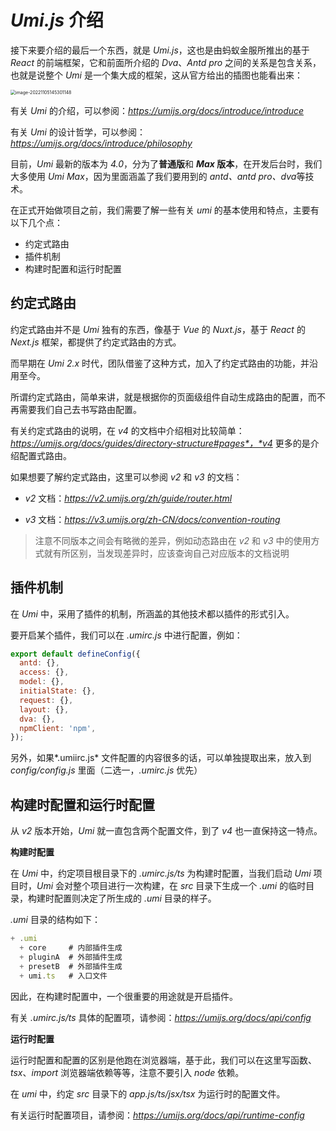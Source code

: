 # *Umi.js* 介绍

接下来要介绍的最后一个东西，就是 *Umi.js*，这也是由蚂蚁金服所推出的基于 *React* 的前端框架，它和前面所介绍的 *Dva*、*Antd pro* 之间的关系是包含关系，也就是说整个 *Umi* 是一个集大成的框架，这从官方给出的插图也能看出来：

<img src="https://xiejie-typora.oss-cn-chengdu.aliyuncs.com/2022-11-05-065301.png" alt="image-20221105145301148" style="zoom:50%;" />

有关 *Umi* 的介绍，可以参阅：*https://umijs.org/docs/introduce/introduce*

有关 *Umi* 的设计哲学，可以参阅：*https://umijs.org/docs/introduce/philosophy*



目前，*Umi* 最新的版本为 *4.0*，分为了**普通版**和 ***Max* 版本**，在开发后台时，我们大多使用 *Umi Max*，因为里面涵盖了我们要用到的 *antd、antd pro、dva*等技术。

在正式开始做项目之前，我们需要了解一些有关 *umi* 的基本使用和特点，主要有以下几个点：

- 约定式路由
- 插件机制
- 构建时配置和运行时配置



## 约定式路由

约定式路由并不是 *Umi* 独有的东西，像基于 *Vue* 的 *Nuxt.js*，基于 *React* 的 *Next.js* 框架，都提供了约定式路由的方式。

而早期在 *Umi 2.x* 时代，团队借鉴了这种方式，加入了约定式路由的功能，并沿用至今。

所谓约定式路由，简单来讲，就是根据你的页面级组件自动生成路由的配置，而不再需要我们自己去书写路由配置。

有关约定式路由的说明，在 *v4* 的文档中介绍相对比较简单：*https://umijs.org/docs/guides/directory-structure#pages*，*v4* 更多的是介绍配置式路由。

如果想要了解约定式路由，这里可以参阅 *v2* 和 *v3* 的文档：

- *v2* 文档：*https://v2.umijs.org/zh/guide/router.html*

- *v3* 文档：*https://v3.umijs.org/zh-CN/docs/convention-routing*

> 注意不同版本之间会有略微的差异，例如动态路由在 *v2* 和 *v3* 中的使用方式就有所区别，当发现差异时，应该查询自己对应版本的文档说明



## 插件机制

在 *Umi* 中，采用了插件的机制，所涵盖的其他技术都以插件的形式引入。

要开启某个插件，我们可以在 *.umirc.js* 中进行配置，例如：

```js
export default defineConfig({
  antd: {},
  access: {},
  model: {},
  initialState: {},
  request: {},
  layout: {},
  dva: {},
  npmClient: 'npm',
});
```

另外，如果*.umiirc.js* 文件配置的内容很多的话，可以单独提取出来，放入到 *config/config.js* 里面（二选一，*.umirc.js* 优先）



## 构建时配置和运行时配置

从 *v2* 版本开始，*Umi* 就一直包含两个配置文件，到了 *v4* 也一直保持这一特点。

**构建时配置**

在 *Umi* 中，约定项目根目录下的 *.umirc.js/ts* 为构建时配置，当我们启动 *Umi* 项目时，*Umi* 会对整个项目进行一次构建，在 *src* 目录下生成一个 *.umi* 的临时目录，构建时配置则决定了所生成的 *.umi* 目录的样子。

*.umi* 目录的结构如下：

```js
+ .umi
  + core     # 内部插件生成
  + pluginA  # 外部插件生成
  + presetB  # 外部插件生成
  + umi.ts   # 入口文件
```

因此，在构建时配置中，一个很重要的用途就是开启插件。

有关 *.umirc.js/ts* 具体的配置项，请参阅：*https://umijs.org/docs/api/config*



**运行时配置**

运行时配置和配置的区别是他跑在浏览器端，基于此，我们可以在这里写函数、*tsx*、*import* 浏览器端依赖等等，注意不要引入 *node* 依赖。

在 *umi* 中，约定 *src* 目录下的 *app.js/ts/jsx/tsx* 为运行时的配置文件。

有关运行时配置项目，请参阅：*https://umijs.org/docs/api/runtime-config*



